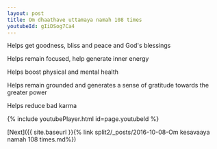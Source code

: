 ```yaml
---
layout: post
title: Om dhaathave uttamaya namah 108 times
youtubeId: gIiDSog7Ca4
---
```

 
 
Helps get goodness, bliss and peace and God's blessings
 
Helps remain focused, help generate inner energy 
 
Helps boost physical and mental health 
 
Helps remain grounded and generates a sense of gratitude towards the greater power 
 
Helps reduce bad karma
 
 
 
 


{% include youtubePlayer.html id=page.youtubeId %}
 
[Next]({{ site.baseurl }}{% link  split2/_posts/2016-10-08-Om kesavaaya namah 108 times.md%})
 
